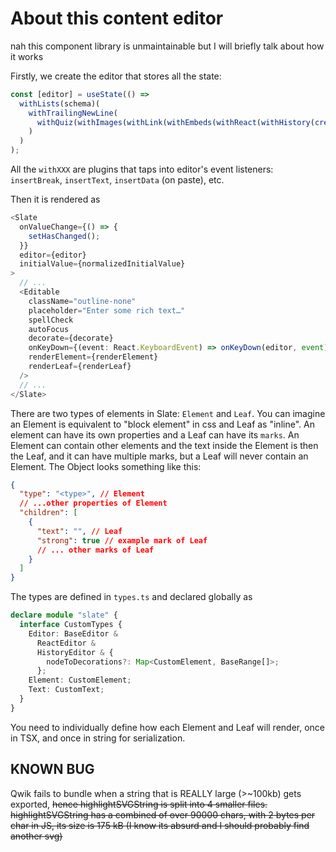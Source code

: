 # About this content editor

nah this component library is unmaintainable but I will briefly talk about how it works

Firstly, we create the editor that stores all the state:

```ts
const [editor] = useState(() =>
  withLists(schema)(
    withTrailingNewLine(
      withQuiz(withImages(withLink(withEmbeds(withReact(withHistory(createEditor()))))))
    )
  )
);
```

All the `withXXX` are plugins that taps into editor's event listeners: `insertBreak`, `insertText`, `insertData` (on paste), etc.

Then it is rendered as

```ts
<Slate
  onValueChange={() => {
    setHasChanged();
  }}
  editor={editor}
  initialValue={normalizedInitialValue}
>
  // ...
  <Editable
    className="outline-none"
    placeholder="Enter some rich text…"
    spellCheck
    autoFocus
    decorate={decorate}
    onKeyDown={(event: React.KeyboardEvent) => onKeyDown(editor, event)}
    renderElement={renderElement}
    renderLeaf={renderLeaf}
  />
  // ...
</Slate>
```

There are two types of elements in Slate: `Element` and `Leaf`. You can imagine an Element is equivalent to "block element" in css and Leaf as "inline". An element can have its own properties and a Leaf can have its `marks`. An Element can contain other elements and the text inside the Element is then the Leaf, and it can have multiple marks, but a Leaf will never contain an Element. The Object looks something like this:

```json
{
  "type": "<type>", // Element
  // ...other properties of Element
  "children": [
    {
      "text": "", // Leaf
      "strong": true // example mark of Leaf
      // ... other marks of Leaf
    }
  ]
}
```

The types are defined in `types.ts` and declared globally as

```ts
declare module "slate" {
  interface CustomTypes {
    Editor: BaseEditor &
      ReactEditor &
      HistoryEditor & {
        nodeToDecorations?: Map<CustomElement, BaseRange[]>;
      };
    Element: CustomElement;
    Text: CustomText;
  }
}
```

You need to individually define how each Element and Leaf will render, once in TSX, and once in string for serialization.

## KNOWN BUG

Qwik fails to bundle when a string that is REALLY large (>~100kb) gets exported, <del>hence highlightSVGString is split into 4 smaller files. highlightSVGString has a combined of over 90000 chars, with 2 bytes per char in JS, its size is 175 kB (I know its absurd and I should probably find another svg)</del>
